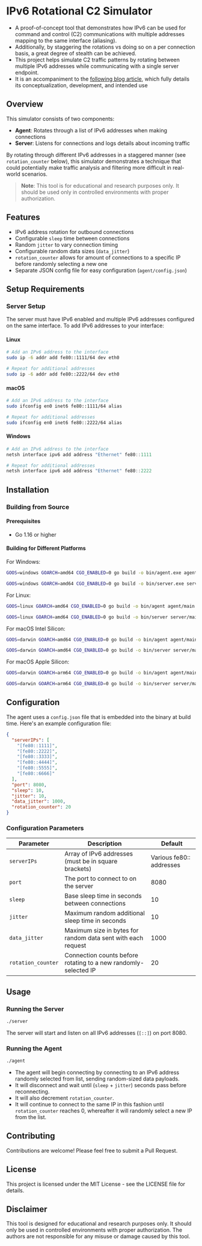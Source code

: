 # IPv6 Rotational C2 Simulator

- A proof-of-concept tool that demonstrates how IPv6 can be used for command and control (C2) communications with multiple addresses mapping to the same interface (aliasing).
- Additionally, by staggering the rotations vs doing so on a per connection basis, a great degree of stealth can be achieved.
- This project helps simulate C2 traffic patterns by rotating between multiple IPv6 addresses while communicating with a single server endpoint.
- It is an accompaniment to the [following blog article](https://www.activecountermeasures.com/malware-of-the-day-ipv6-address-aliasing/), which fully details its conceptualization, development, and intended use

## Overview

This simulator consists of two components:
- **Agent**: Rotates through a list of IPv6 addresses when making connections
- **Server**: Listens for connections and logs details about incoming traffic

By rotating through different IPv6 addresses in a staggered manner (see `rotation_counter` below), this simulator demonstrates a technique that could potentially make traffic analysis and filtering more difficult in real-world scenarios.

> **Note**: This tool is for educational and research purposes only. It should be used only in controlled environments with proper authorization.

## Features

- IPv6 address rotation for outbound connections
- Configurable `sleep` time between connections
- Random `jitter` to vary connection timing
- Configurable random data sizes (`data_jitter`)
- `rotation_counter` allows for amount of connections to a specific IP before randomly selecting a new one
- Separate JSON config file for easy configuration (`agent/config.json`)

## Setup Requirements

### Server Setup

The server must have IPv6 enabled and multiple IPv6 addresses configured on the same interface. To add IPv6 addresses to your interface:

#### Linux
```bash
# Add an IPv6 address to the interface
sudo ip -6 addr add fe80::1111/64 dev eth0

# Repeat for additional addresses
sudo ip -6 addr add fe80::2222/64 dev eth0
```

#### macOS
```bash
# Add an IPv6 address to the interface
sudo ifconfig en0 inet6 fe80::1111/64 alias

# Repeat for additional addresses
sudo ifconfig en0 inet6 fe80::2222/64 alias
```

#### Windows
```powershell
# Add an IPv6 address to the interface
netsh interface ipv6 add address "Ethernet" fe80::1111

# Repeat for additional addresses
netsh interface ipv6 add address "Ethernet" fe80::2222
```

## Installation

### Building from Source

#### Prerequisites
- Go 1.16 or higher


#### Building for Different Platforms

For Windows:
```bash
GOOS=windows GOARCH=amd64 CGO_ENABLED=0 go build -o bin/agent.exe agent/main.go
```

```bash
GOOS=windows GOARCH=amd64 CGO_ENABLED=0 go build -o bin/server.exe server/main.go
```

For Linux:
```bash
GOOS=linux GOARCH=amd64 CGO_ENABLED=0 go build -o bin/agent agent/main.go
```

```bash
GOOS=linux GOARCH=amd64 CGO_ENABLED=0 go build -o bin/server server/main.go
```


For macOS Intel Silicon:
```bash
GOOS=darwin GOARCH=amd64 CGO_ENABLED=0 go build -o bin/agent agent/main.go
```

```bash
GOOS=darwin GOARCH=amd64 CGO_ENABLED=0 go build -o bin/server server/main.go
```


For macOS Apple Silicon:
```bash
GOOS=darwin GOARCH=arm64 CGO_ENABLED=0 go build -o bin/agent agent/main.go
```

```bash
GOOS=darwin GOARCH=arm64 CGO_ENABLED=0 go build -o bin/server server/main.go
```

## Configuration

The agent uses a `config.json` file that is embedded into the binary at build time. Here's an example configuration file:

```json
{
  "serverIPs": [
    "[fe80::1111]",
    "[fe80::2222]",
    "[fe80::3333]",
    "[fe80::4444]",
    "[fe80::5555]",
    "[fe80::6666]"
  ],
  "port": 8080,
  "sleep": 10,
  "jitter": 10,
  "data_jitter": 1000, 
  "rotation_counter": 20
}
```

### Configuration Parameters

| Parameter | Description                                                     | Default |
|-----------|-----------------------------------------------------------------|---------|
| `serverIPs` | Array of IPv6 addresses (must be in square brackets)            | Various fe80:: addresses |
| `port` | The port to connect to on the server                            | 8080 |
| `sleep` | Base sleep time in seconds between connections                  | 10 |
| `jitter` | Maximum random additional sleep time in seconds                 | 10 |
| `data_jitter` | Maximum size in bytes for random data sent with each request    | 1000 |
| `rotation_counter` | Connection counts before rotating to a new randomly-selected IP | 20 | 

## Usage

### Running the Server
```bash
./server
```
The server will start and listen on all IPv6 addresses (`[::]`) on port 8080.

### Running the Agent
```bash
./agent
```
- The agent will begin connecting by connecting to an IPv6 address randomly selected from list, sending random-sized data payloads.
- It will disconnect and wait until (`sleep` + `jitter`) seconds pass before reconnecting.
- It will also decrement `rotation_counter`.
- It will continue to connect to the same IP in this fashion until `rotation_counter` reaches 0, whereafter it will randomly select a new IP from the list.

## Contributing

Contributions are welcome! Please feel free to submit a Pull Request.

## License

This project is licensed under the MIT License - see the LICENSE file for details.

## Disclaimer

This tool is designed for educational and research purposes only. It should only be used in controlled environments with proper authorization. The authors are not responsible for any misuse or damage caused by this tool.